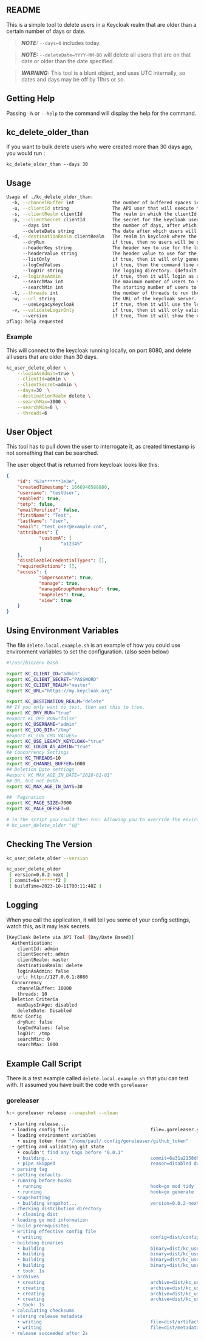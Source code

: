 ## README

This is a simple tool to delete users in a Keycloak realm that are older than a certain number of days or date.

> **_NOTE:_**  `--days=0` includes today.

> **_NOTE:_** `--deleteDate=YYYY-MM-DD` will delete all users that are on that date or older than the date specified.

> **_WARNING:_**  This tool is a blunt object, and uses UTC internally, so dates and days may be off by 11hrs or so.


## Getting Help ##

Passing `-h` or `--help` to the command will display the help for the command.

## kc_delete_older_than ##

If you want to bulk delete users who were created more than 30 days ago, you would run :

`kc_delete_older_than --days 30`

## Usage

```bash
Usage of ./kc_delete_older_than:
  -b, --channelBuffer int              the number of buffered spaces in the channel buffer (default 10000)
  -u, --clientId string                The API user that will execute the calls. (default "admin")
  -s, --clientRealm clientId           The realm in which the clientId exists (default "master")
  -p, --clientSecret clientId          The secret for the keycloak user defined by clientId (default "admin")
      --days int                       the number of days, after which users are deleted (default -1)
      --deleteDate string              The date after which users will be deleted. Format: YYYY-MM-DD
  -d, --destinationRealm clientRealm   The realm in keycloak where the users are to be created. This may or may not be the same as the clientRealm (default "delete")
      --dryRun                         if true, then no users will be deleted, it will just log the outcome.
      --headerKey string               The header key to use for the login.
      --headerValue string             The header value to use for the login.
      --listOnly                       if true, then it will only generate a list the users that will be deleted.
      --logCmdValues                   if true, then the command line values will be logged.
      --logDir string                  The logging directory. (default "/tmp")
  -z, --loginAsAdmin                   if true, then it will login as admin user, rather than a client.
      --searchMax int                  The maximum number of users to search through. (default 1000)
      --searchMin int                  The starting number of users to search through.
  -t, --threads int                    the number of threads to run the keycloak import (default 10)
  -w, --url string                     The URL of the keycloak server. (default "http://127.0.0.1:8080")
      --useLegacyKeycloak              if true, then it will use the legacy keycloak client url.
  -v, --validateLoginOnly              if true, then it will only validate the login.
      --version                        if true, Then it will show the version.
pflag: help requested
```

### Example ###

This will connect to the keycloak running locally, on port 8080, and delete all users that are older than 30 days.

```bash
kc_user_delete_older \
    --loginAsAdmin=true \
    --clientId=admin \
    --clientSecret=admin \
    --days=30  \
    --destinationRealm delete \
    --searchMax=3000 \
    --searchMin=0 \
    --threads=6
```


## User Object ##

This tool has to pull down the user to interrogate it, as created timestamp is not something that can be searched.

The user object that is returned from keycloak looks like this:

```json
{
	"id": "63a******3e3e",
	"createdTimestamp": 1666940588880,
	"username": "testUser",
	"enabled": true,
	"totp": false,
	"emailVerified": false,
	"firstName": "Test",
	"lastName": "User",
	"email": "test_user@example.com",
	"attributes": {
			"customA": [
					"a12345"
			]
	},
	"disableableCredentialTypes": [],
	"requiredActions": [],
	"access": {
			"impersonate": true,
			"manage": true,
			"manageGroupMembership": true,
			"mapRoles": true,
			"view": true
	}
}
```
## Using Environment Variables ##

The file `delete.local.example.sh` is an example of how you could use environment variables to set the configuration.  (also seen below)

```bash
#!/usr/bin/env bash

export KC_CLIENT_ID="admin"
export KC_CLIENT_SECRET="PASSWORD"
export KC_CLIENT_REALM="master"
export KC_URL="https://my.keycloak.org"

export KC_DESTINATION_REALM="delete"
## If you only want to test, then set this to true.
export KC_DRY_RUN="true"
#export KC_DRY_RUN="false"
export KC_USERNAME="admin"
export KC_LOG_DIR="/tmp"
#export KC_LOG_CMD_VALUES=
export KC_USE_LEGACY_KEYCLOAK="true"
export KC_LOGIN_AS_ADMIN="true"
## Concurrency Settings
export KC_THREADS=10
export KC_CHANNEL_BUFFER=1000
## Deletion Date settings
#export KC_MAX_AGE_IN_DATE="2020-01-01"
## OR, but not both.
export KC_MAX_AGE_IN_DAYS=30

##  Pagination
export KC_PAGE_SIZE=7000
export KC_PAGE_OFFSET=0

# in the script you could then run: Allowing you to override the environment variables. with say --listonly 
# kc_user_delete_older "$@"
```


## Checking The Version ##

```bash
kc_user_delete_older --version

kc_user_delete_older 
 [ version=0.0.2-next ]
 [ commit=6a******f2 ]
 [ buildTime=2023-10-11T00:11:48Z ]
 ```

## Logging ##

When you call the application, it will tell you some of your config settings, watch this, as it may leak secrets.

```bash
[KeyCloak Delete via API Tool (Day/Date Based)]
  Authentication:
    clientId: admin
    clientSecret: admin
    clientRealm: master
    destinationRealm: delete
    loginAsAdmin: false
    url: http://127.0.0.1:8080
  Concurrency
    channelBuffer: 10000
    threads: 10
  Deletion Criteria
    maxDaysInAge: disabled
    deleteDate: Disabled
  Misc Config
    dryRun: false
    logCmdValues: false
    logDir: /tmp
    searchMin: 0
    searchMax: 1000
```

## Example Call Script ##

There is a test example called `delete.local.example.sh` that you can test with.  It assumed you have built the code with `goreleaser`



### goreleaser ###

```bash
λ:> goreleaser release --snapshot --clean
```

```bash
 • starting release...
  • loading config file                              file=.goreleaser.yaml
  • loading environment variables
    • using token from "/home/paul/.config/goreleaser/github_token"
  • getting and validating git state
    • couldn't find any tags before "0.0.1"
    • building...                                    commit=6a31a2158d6b833781fd02e1f9135e1df6405ff2 latest tag=0.0.1
    • pipe skipped                                   reason=disabled during snapshot mode
  • parsing tag
  • setting defaults
  • running before hooks
    • running                                        hook=go mod tidy
    • running                                        hook=go generate ./...
  • snapshotting
    • building snapshot...                           version=0.0.2-next
  • checking distribution directory
    • cleaning dist
  • loading go mod information
  • build prerequisites
  • writing effective config file
    • writing                                        config=dist/config.yaml
  • building binaries
    • building                                       binary=dist/kc_user_delete_older_windows_arm64/kc_user_delete_older.exe
    • building                                       binary=dist/kc_user_delete_older_windows_amd64_v1/kc_user_delete_older.exe
    • building                                       binary=dist/kc_user_delete_older_linux_amd64_v1/kc_user_delete_older
    • building                                       binary=dist/kc_user_delete_older_linux_arm64/kc_user_delete_older
    • took: 1s
  • archives
    • creating                                       archive=dist/kc_user_delete_older_Windows_arm64.zip
    • creating                                       archive=dist/kc_user_delete_older_Linux_arm64.tar.gz
    • creating                                       archive=dist/kc_user_delete_older_Windows_x86_64.zip
    • creating                                       archive=dist/kc_user_delete_older_Linux_x86_64.tar.gz
    • took: 1s
  • calculating checksums
  • storing release metadata
    • writing                                        file=dist/artifacts.json
    • writing                                        file=dist/metadata.json
  • release succeeded after 2s
```
